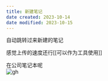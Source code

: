 ```yaml
---
title: 新建笔记
date created: 2023-10-14
date modified: 2023-10-15
---
```


自动跳转过来新建的笔记

感觉上传的速度还行[[可以作为工具使用]]

在公司笔记本呢  
![gh](https://cdn.jsdelivr.net/gh/DJHsjtu/myImageHolder@main/1697379120000ejjs8c.png)
